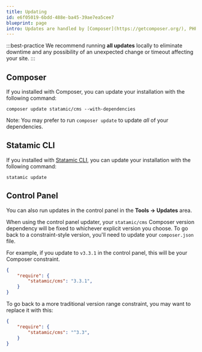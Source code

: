 ```yaml
---
title: Updating
id: e6f05019-6bdd-488e-ba45-39ae7ea5cee7
blueprint: page
intro: Updates are handled by [Composer](https://getcomposer.org/), PHP's dependency manager. We recommend running all updates locally (not on production) via the command line.
---
```


:::best-practice
We recommend running **all updates** locally to eliminate downtime and any possibility of an unexpected change or timeout affecting your site.
:::
## Composer

If you installed with Composer, you can update your installation with the following command:
```
composer update statamic/cms --with-dependencies
```
 Note: You may prefer to run `composer update` to update _all_ of your dependencies.

 ## Statamic CLI

If you installed with [Statamic CLI](/cli), you can update your installation with the following command:
```
statamic update
```

## Control Panel

You can also run updates in the control panel in the **Tools &rarr; Updates** area.

When using the control panel updater, your `statamic/cms`  Composer version dependency will be fixed to whichever explicit version you choose. To go back to a constraint-style version, you'll need to update your `composer.json` file.

For example, if you update to `v3.3.1` in the control panel, this will be your Composer constraint.

```json
{
    "require": {
        "statamic/cms": "3.3.1",
    }
}
```

To go back to a more traditional version range constraint, you may want to replace it with this:

```json
{
    "require": {
        "statamic/cms": "^3.3",
    }
}
```
